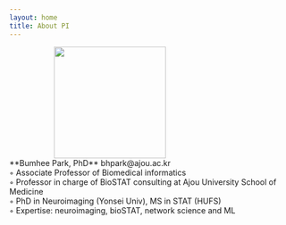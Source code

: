 ```yaml
---
layout: home
title: About PI
---
```

<img src="../assets/img/profe.png" style="width: 200px; margin-left: 80px;"/>
<br>
**Bumhee Park, PhD**
bhpark@ajou.ac.kr
<br>
◦ Associate Professor of Biomedical informatics<br>
◦ Professor in charge of BioSTAT consulting at Ajou University School of Medicine<br>
◦ PhD in Neuroimaging (Yonsei Univ), MS in STAT (HUFS)<br>
◦ Expertise: neuroimaging, bioSTAT, network science and ML<br>


